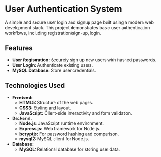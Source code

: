 # User Authentication System

A simple and secure user login and signup page built using a modern web development stack. This project demonstrates basic user authentication workflows, including registration/sign-up, login.

## Features

* **User Registration:** Securely sign up new users with hashed passwords.
* **User Login:** Authenticate existing users.
* **MySQL Database:** Store user credentials.

## Technologies Used

* **Frontend:**
    * **HTML5:** Structure of the web pages.
    * **CSS3:** Styling and layout.
    * **JavaScript:** Client-side interactivity and form validation.
* **Backend:**
    * **Node.js:** JavaScript runtime environment.
    * **Express.js:** Web framework for Node.js.
    * **bcryptjs:** For password hashing and comparison.
    * **mysql2:** MySQL client for Node.js.
* **Database:**
    * **MySQL:** Relational database for storing user data.
